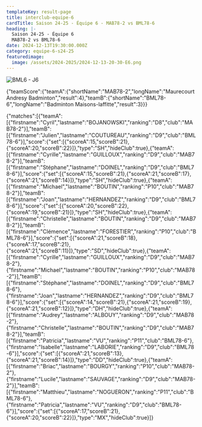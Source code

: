 ```yaml
---
templateKey: result-page
title: interclub-equipe-6
cardTitle: Saison 24-25 - Équipe 6 - MAB78-2 vs BML78-6 
heading: |-
  Saison 24-25 - Équipe 6
  MAB78-2 vs BML78-6
date: 2024-12-13T19:30:00.000Z
category: equipe-6-s24-25
featuredimage:
  image: /assets/2024-2025/2024-12-13-20-30-E6.png
---
```

![](/assets/2024-2025/2024-12-13-20-30-E6.png "BML6 - J6")

<teamscoreboard>{"teamScore":{"teamA":{"shortName":"MAB78-2","longName":"Maurecourt Andresy Badminton","result":4},"teamB":{"shortName":"BML78-6","longName":"Badminton Maisons-laffitte","result":3}}}</teamscoreboard>

<scoreboard>{"matches":[{"teamA":[{"firstname":"Cyril","lastname":"BOJANOWSKI","ranking":"D8","club":"MAB78-2"}],"teamB":[{"firstname":"Julien","lastname":"COUTUREAU","ranking":"D9","club":"BML78-6"}],"score":{"set":[{"scoreA":15,"scoreB":21},{"scoreA":20,"scoreB":22}]},"type":"SH","hideClub":true},{"teamA":[{"firstname":"Cyrille","lastname":"GUILLOUX","ranking":"D9","club":"MAB78-2"}],"teamB":[{"firstname":"Stéphane","lastname":"DOINEL","ranking":"D9","club":"BML78-6"}],"score":{"set":[{"scoreA":15,"scoreB":21},{"scoreA":21,"scoreB":17},{"scoreA":21,"scoreB":14}]},"type":"SH","hideClub":true},{"teamA":[{"firstname":"Michael","lastname":"BOUTIN","ranking":"P10","club":"MAB78-2"}],"teamB":[{"firstname":"Joan","lastname":"HERNANDEZ","ranking":"D9","club":"BML78-6"}],"score":{"set":[{"scoreA":20,"scoreB":22},{"scoreA":19,"scoreB":21}]},"type":"SH","hideClub":true},{"teamA":[{"firstname":"Christelle","lastname":"BOUTIN","ranking":"D9","club":"MAB78-2"}],"teamB":[{"firstname":"Clémence","lastname":"FORESTIER","ranking":"P10","club":"BML78-6"}],"score":{"set":[{"scoreA":21,"scoreB":18},{"scoreA":17,"scoreB":21},{"scoreA":21,"scoreB":11}]},"type":"SD","hideClub":true},{"teamA":[{"firstname":"Cyrille","lastname":"GUILLOUX","ranking":"D9","club":"MAB78-2"},{"firstname":"Michael","lastname":"BOUTIN","ranking":"P10","club":"MAB78-2"}],"teamB":[{"firstname":"Stéphane","lastname":"DOINEL","ranking":"D9","club":"BML78-6"},{"firstname":"Joan","lastname":"HERNANDEZ","ranking":"D9","club":"BML78-6"}],"score":{"set":[{"scoreA":14,"scoreB":21},{"scoreA":21,"scoreB":19},{"scoreA":21,"scoreB":12}]},"type":"DH","hideClub":true},{"teamA":[{"firstname":"Audrey","lastname":"ALBOUY","ranking":"D9","club":"MAB78-2"},{"firstname":"Christelle","lastname":"BOUTIN","ranking":"D9","club":"MAB78-2"}],"teamB":[{"firstname":"Patricia","lastname":"VU","ranking":"P11","club":"BML78-6"},{"firstname":"Isabelle","lastname":"LABORIE","ranking":"D9","club":"BML78-6"}],"score":{"set":[{"scoreA":21,"scoreB":13},{"scoreA":21,"scoreB":14}]},"type":"DD","hideClub":true},{"teamA":[{"firstname":"Briac","lastname":"BOURGY","ranking":"P10","club":"MAB78-2"},{"firstname":"Lucile","lastname":"SAUVAGE","ranking":"D9","club":"MAB78-2"}],"teamB":[{"firstname":"Matthieu","lastname":"NOGUERON","ranking":"P11","club":"BML78-6"},{"firstname":"Patricia","lastname":"VU","ranking":"D9","club":"BML78-6"}],"score":{"set":[{"scoreA":17,"scoreB":21},{"scoreA":20,"scoreB":22}]},"type":"MX","hideClub":true}]}</scoreboard>